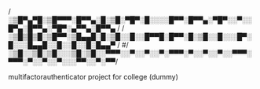    /░▒█▀▄▀█░▒█▀▀▀░█▀▀▄░█░▒█░▀█▀░█░░░░█▀▀░█▀▀▄░▀█▀░░▀░░█▀▄░█▀▀▄░▀█▀░▄▀▀▄░█▀▀▄  /
  / ░▒█▒█▒█░▒█▀▀░▒█▄▄█░█░▒█░░█░░█▀▀█░█▀▀░█░▒█░░█░░░█▀░█░░░█▄▄█░░█░░█░░█░█▄▄▀ /
#/  ░▒█░░▒█░▒█░░░▒█░▒█░░▀▀▀░░▀░░▀░░▀░▀▀▀░▀░░▀░░▀░░▀▀▀░▀▀▀░▀░░▀░░▀░░░▀▀░░▀░▀▀/

multifactorauthenticator project for college
(dummy)

